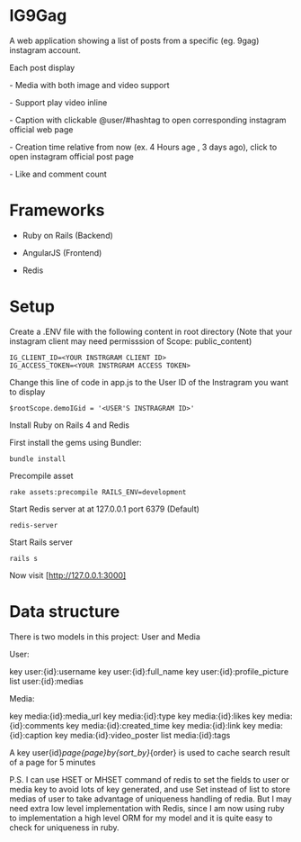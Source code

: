 IG9Gag
======

A web application showing a list of posts from a specific (eg. 9gag) instagram account. 

Each post display

­­- Media with both image and video support

­­- Support play video inline

­­- Caption with clickable @user/#hashtag to open corresponding instagram official web page

­­- Creation time relative from now (ex. 4 Hours age , 3 days ago), click to open instagram official post page

­­- Like and comment count

Frameworks
==========

- Ruby on Rails (Backend)

- AngularJS (Frontend)

- Redis

Setup
=====

Create a .ENV file with the following content in root directory (Note that your instagram client may need permisssion of Scope: public_content)

    IG_CLIENT_ID=<YOUR INSTRGRAM CLIENT ID>
    IG_ACCESS_TOKEN=<YOUR INSTRGRAM ACCESS TOKEN>

Change this line of code in app.js to the User ID of the Instragram you want to display 

    $rootScope.demoIGid = '<USER'S INSTRAGRAM ID>'

Install Ruby on Rails 4 and Redis

First install the gems using Bundler:

    bundle install

Precompile asset

    rake assets:precompile RAILS_ENV=development

Start Redis server at at 127.0.0.1 port 6379 (Default)

    redis-server

Start Rails server

    rails s

Now visit [http://127.0.0.1:3000]

Data structure
==============

There is two models in this project: User and Media

User:

key user:{id}:username
key user:{id}:full_name
key user:{id}:profile_picture
list user:{id}:medias

Media:

key media:{id}:media_url
key media:{id}:type
key media:{id}:likes
key media:{id}:comments
key media:{id}:created_time
key media:{id}:link
key media:{id}:caption
key media:{id}:video_poster
list media:{id}:tags

A key user{id}_page{page}_by_{sort_by}_{order} is used to cache search result of a page for 5 minutes

P.S. I can use HSET or MHSET command of redis to set the fields to user or media key to avoid lots of key generated, and use Set instead of list to store medias of user to take advantage of uniqueness handling of redia. But I may need extra low level implementation with Redis, since I am now using ruby to implementation a high level ORM for my model and it is quite easy to check for uniqueness in ruby.